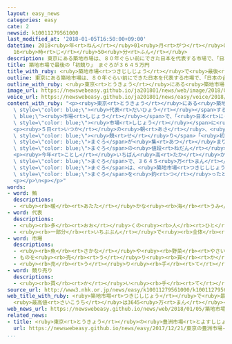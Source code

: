 ```yaml
---
layout: easy_news
categories: easy
cate: 2
newsid: k10011279561000
last_modified_at: '2018-01-05T16:50:00+09:00'
datetime: 2018<ruby>年<rt>ねん</rt></ruby>01<ruby>月<rt>がつ</rt></ruby>05<ruby>日<rt>にち</rt></ruby>
  16<ruby>時<rt>じ</rt></ruby>50<ruby>分<rt>ふん</rt></ruby>
description: 東京にある築地市場は、８０年ぐらい前にできた日本を代表する市場で、「日本の台所」と呼ばれています。
title: 築地市場で最後の「初競り」　まぐろが３６４５万円
title_with_ruby: <ruby>築地市場<rt>つきじしじょう</rt></ruby>で<ruby>最後<rt>さいご</rt></ruby>の「<ruby>初競<rt>はつせ</rt></ruby>り」　まぐろが３６４５<ruby>万<rt>まん</rt></ruby><ruby>円<rt>えん</rt></ruby>
outline: 東京にある築地市場は、８０年ぐらい前にできた日本を代表する市場で、「日本の台所」と呼ばれています。
outline_with_ruby: <ruby>東京<rt>とうきょう</rt></ruby>にある<ruby>築地市場<rt>つきじしじょう</rt></ruby>は、８０<ruby>年<rt>ねん</rt></ruby>ぐらい<ruby>前<rt>まえ</rt></ruby>にできた<ruby>日本<rt>にっぽん</rt></ruby>を<ruby>代表<rt>だいひょう</rt></ruby>する<ruby>市場<rt>しじょう</rt></ruby>で、「<ruby>日本<rt>にっぽん</rt></ruby>の<ruby>台所<rt>だいどころ</rt></ruby>」と<ruby>呼<rt>よ</rt></ruby>ばれています。
image_url: https://newswebeasy.github.io/ja201801/news/web/image/2018/01/05/K10011279561_1801051704_1801051715_01_03.jpg
voice_url: https://newswebeasy.github.io/ja201801/news/easy/voice/2018/01/05/k10011279561000.mp3
content_with_ruby: "<p><ruby>東京<rt>とうきょう</rt></ruby>にある<ruby>築地市場<rt>つきじしじょう</rt></ruby>は、８０<ruby>年<rt>ねん</rt></ruby>ぐらい<ruby>前<rt>まえ</rt></ruby>にできた<ruby>日本<rt>にっぽん</rt></ruby>を<span\
  \ style=\"color: blue;\"><ruby>代表<rt>だいひょう</rt></ruby></span>する<span style=\"color:\
  \ blue;\"><ruby>市場<rt>しじょう</rt></ruby></span>で、「<ruby>日本<rt>にっぽん</rt></ruby>の<ruby>台所<rt>だいどころ</rt></ruby>」と<ruby>呼<rt>よ</rt></ruby>ばれています。<ruby>築地市場<rt>つきじしじょう</rt></ruby>は<ruby>古<rt>ふる</rt></ruby>くなったため、<ruby>今年<rt>ことし</rt></ruby>１０<ruby>月<rt>がつ</rt></ruby>に<ruby>豊洲<rt>とよす</rt></ruby>に<ruby>作<rt>つく</rt></ruby>った<ruby>新<rt>あたら</rt></ruby>しい<span\
  \ style=\"color: blue;\"><ruby>市場<rt>しじょう</rt></ruby></span>に<ruby>引<rt>ひ</rt></ruby>っ<ruby>越<rt>こ</rt></ruby>します。</p>\n\
  <p><ruby>５日<rt>いつか</rt></ruby>の<ruby>朝<rt>あさ</rt></ruby>、<ruby>築地市場<rt>つきじしじょう</rt></ruby>で<ruby>今年<rt>ことし</rt></ruby><ruby>初<rt>はじ</rt></ruby>めての<span\
  \ style=\"color: blue;\"><ruby>競<rt>せ</rt></ruby>り</span>「<ruby>初競<rt>はつせ</rt></ruby>り」がありました。<ruby>初競<rt>はつせ</rt></ruby>りには<ruby>日本中<rt>にほんじゅう</rt></ruby>の<ruby>港<rt>みなと</rt></ruby>や<ruby>外国<rt>がいこく</rt></ruby>からたくさんの<span\
  \ style=\"color: blue;\">まぐろ</span>が<ruby>集<rt>あつ</rt></ruby>まりました。<ruby>築地市場<rt>つきじしじょう</rt></ruby>の<ruby>初競<rt>はつせ</rt></ruby>りでは<ruby>毎年<rt>まいとし</rt></ruby>、<span\
  \ style=\"color: blue;\">まぐろ</span>の<ruby>値段<rt>ねだん</rt></ruby>がとても<ruby>高<rt>たか</rt></ruby>くなります。</p>\n\
  <p><ruby>今年<rt>ことし</rt></ruby>いちばん<ruby>高<rt>たか</rt></ruby>かったのは、<ruby>青森県<rt>あおもりけん</rt></ruby>の<ruby>大間町<rt>おおままち</rt></ruby>の<ruby>竹内<rt>たけうち</rt></ruby><ruby>正弘<rt>まさひろ</rt></ruby>さんが<ruby>釣<rt>つ</rt></ruby>った４０５ｋｇの<span\
  \ style=\"color: blue;\">まぐろ</span>で、３６４５<ruby>万<rt>まん</rt></ruby><ruby>円<rt>えん</rt></ruby>になりました。<ruby>竹内<rt>たけうち</rt></ruby>さんが<ruby>釣<rt>つ</rt></ruby>った<span\
  \ style=\"color: blue;\">まぐろ</span>は、<ruby>築地市場<rt>つきじしじょう</rt></ruby>の<ruby>初競<rt>はつせ</rt></ruby>りで３<ruby>年<rt>ねん</rt></ruby><ruby>続<rt>つづ</rt></ruby>けていちばん<ruby>高<rt>たか</rt></ruby>い<ruby>値段<rt>ねだん</rt></ruby>になりました。<ruby>竹内<rt>たけうち</rt></ruby>さんは「この<span\
  \ style=\"color: blue;\">まぐろ</span>を<ruby>釣<rt>つ</rt></ruby>ったとき、とても<ruby>大<rt>おお</rt></ruby>きかったので、<ruby>驚<rt>おどろ</rt></ruby>きました」と<ruby>話<rt>はな</rt></ruby>していました。</p>\n\
  <p></p>\n<p></p>"
words:
- word: 鮪
  descriptions:
  - <ruby><rb>暖</rb><rt>あたた</rt></ruby>かな<ruby><rb>海</rb><rt>うみ</rt></ruby>を<ruby><rb>回遊</rb><rt>かいゆう</rt></ruby>する<ruby><rb>大</rb><rt>おお</rt></ruby>きな<ruby><rb>魚</rb><rt>さかな</rt></ruby>。メバチ・キハダマグロ・クロマグロなどがいる。さし<ruby><rb>身</rb><rt>み</rt></ruby>やすしにして<ruby><rb>食</rb><rt>た</rt></ruby>べる。
- word: 代表
  descriptions:
  - <ruby><rb>多</rb><rt>おお</rt></ruby>くの<ruby><rb>人</rb><rt>ひと</rt></ruby>に<ruby><rb>代</rb><rt>か</rt></ruby>わって<ruby><rb>何</rb><rt>なに</rt></ruby>かをすること。また、その<ruby><rb>人</rb><rt>ひと</rt></ruby>。
  - <ruby><rb>一部分</rb><rt>いちぶぶん</rt></ruby>で<ruby><rb>全体</rb><rt>ぜんたい</rt></ruby>の<ruby><rb>特色</rb><rt>とくしょく</rt></ruby>を<ruby><rb>表</rb><rt>あらわ</rt></ruby>すこと。また、そのもの。
- word: 市場
  descriptions:
  - <ruby><rb>魚</rb><rt>さかな</rt></ruby>や<ruby><rb>野菜</rb><rt>やさい</rt></ruby>などを、<ruby><rb>決</rb><rt>き</rt></ruby>まった<ruby><rb>時</rb><rt>とき</rt></ruby>にせり<ruby><rb>売</rb><rt>う</rt></ruby>りする<ruby><rb>所</rb><rt>ところ</rt></ruby>。いちば。
  - ものを<ruby><rb>売</rb><rt>う</rt></ruby>り<ruby><rb>買</rb><rt>か</rt></ruby>いする<ruby><rb>範囲</rb><rt>はんい</rt></ruby>。マーケット。
  - <ruby><rb>売</rb><rt>う</rt></ruby>り<ruby><rb>手</rb><rt>て</rt></ruby>と<ruby><rb>買</rb><rt>か</rt></ruby>い<ruby><rb>手</rb><rt>て</rt></ruby>との<ruby><rb>間</rb><rt>あいだ</rt></ruby>で<ruby><rb>取</rb><rt>と</rt></ruby>り<ruby><rb>引</rb><rt>ひ</rt></ruby>きを<ruby><rb>行</rb><rt>おこな</rt></ruby>う<ruby><rb>所</rb><rt>ところ</rt></ruby>。
- word: 競り売り
  descriptions:
  - <ruby><rb>買</rb><rt>か</rt></ruby>い<ruby><rb>手</rb><rt>て</rt></ruby>に<ruby><rb>競争</rb><rt>きょうそう</rt></ruby>で<ruby><rb>値段</rb><rt>ねだん</rt></ruby>をつけさせ、いちばん<ruby><rb>高</rb><rt>たか</rt></ruby>い<ruby><rb>値段</rb><rt>ねだん</rt></ruby>をつけた<ruby><rb>人</rb><rt>ひと</rt></ruby>に、その<ruby><rb>品物</rb><rt>しなもの</rt></ruby>を<ruby><rb>売</rb><rt>う</rt></ruby>る<ruby><rb>方法</rb><rt>ほうほう</rt></ruby>。<ruby><rb>競売</rb><rt>きょうばい</rt></ruby>。オークション。せり。
source_url: http://www3.nhk.or.jp/news/easy/k10011279561000/k10011279561000.html
web_title_with_ruby: <ruby>築地市場<rt>つきじしじょう</rt></ruby>で<ruby>最後<rt>さいご</rt></ruby>の<ruby>初<rt>はつ</rt></ruby><ruby>競<rt>せ</rt></ruby>り
  <ruby>最高値<rt>さいこうち</rt></ruby>は3645<ruby>万<rt>まん</rt></ruby><ruby>円<rt>えん</rt></ruby>の<ruby>クロマグロ<rt>くろまぐろ</rt></ruby>
web_news_url: https://newswebeasy.github.io/news/web/2018/01/05/築地市場で最後の初競り-最高値は3645万円のクロマグロ
related_news:
- title: <ruby>東京<rt>とうきょう</rt></ruby>の<ruby>豊洲市場<rt>とよすしじょう</rt></ruby>　<ruby>来年<rt>らいねん</rt></ruby>１０<ruby>月<rt>がつ</rt></ruby>１１<ruby>日<rt>にち</rt></ruby>にオープンすると<ruby>決<rt>き</rt></ruby>まる
  url: https://newswebeasy.github.io/news/easy/2017/12/21/東京の豊洲市場-来年10月11日にオープンすると決まる
...
```

